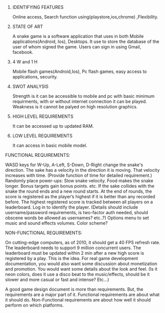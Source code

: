 1. IDENTIFYING FEATURES

   Online access, Search function using(playstore,ios,chrome) ,Flexibility.

2. STATE OF ART

   A snake game is a
   software application that uses in both Mobile applications(Android,
   Ios), Desktops. It use to store the database of the user of whom signed
   the game. Users can sign in using Gmail, facebook.

3. 4 W and 1 H

   Mobile flash games(Android,Ios), Pc flash games, easy access to applications,
   security.

4. SWOT ANALYSIS

   Strength is it can be accessible to mobile and
   pc with basic minimum requirments, with or without internet connection
   it can be played. Weakness is it cannot be palyed on high resolution
   graphics.

5. HIGH LEVEL REQUIREMENTS

   It can be accessed up to updated RAM.
   
6. LOW LEVEL REQUIREMENTS

   It can access in basic mobile model.

 FUNCTIONAL REQUIREMENTS:

  WASD keys for W-Up, A-Left, S-Down, D-Right change the snake's
  direction. The sake has a velocity in the direction it is moving. That
  velocity increases with time. (Provide function of time for detailed
  requirement.) Randomly place power-ups: Slow snake velocity. Food makes
  the snake longer. Bonus targets gain bonus points. etc. If the sake
  collides with the snake the round ends and a new round starts. At the
  end of rounds, the score is registered as the player’s highest if it is
  better than any recorded before. The highest registered score is tracked
  between all players on a leaderboard. Log in to identify the player.
 (Details should include username/password requirements, is two-factor
  auth needed, should obscene words be allowed as usernames? etc..?)
  Options menu to set music and sound effects volumes. Color scheme?

 NON-FUNCTIONAL REQUIREMENTS:

 On cutting-edge computers, as of 2010, it should get a 40 FPS refresh
 rate. The leaderboard needs to support 9 million concurrent users. The
 leaderboard must be updated within 2 min after a new high score is
 registered by a play. This is the idea. For real game development
 documentation, you would also want some discussion about monetization
 and promotion. You would want some details about the look and feel. (Is
 it neon colors, does it use a disco beat to the music/effects, should be
 it slower and more casual or fast and intense? Etc…)

 A good game design document is more than requirements. But, the
 requirements are a major part of it. Functional requirements are about
 what it should do. Non-Functional requirements are about how well it
 should perform on which platforms.
